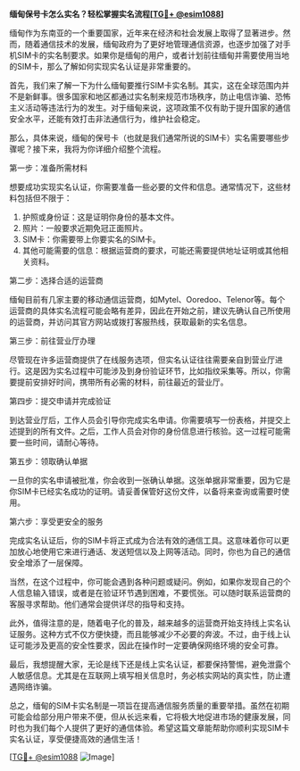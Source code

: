 **缅甸保号卡怎么实名？轻松掌握实名流程[[TG💪+ @esim1088](https://t.me/s/esim1088)]**

缅甸作为东南亚的一个重要国家，近年来在经济和社会发展上取得了显著进步。然而，随着通信技术的发展，缅甸政府为了更好地管理通信资源，也逐步加强了对手机SIM卡的实名制要求。如果你是缅甸的用户，或者计划前往缅甸并需要使用当地的SIM卡，那么了解如何实现实名认证是非常重要的。

首先，我们来了解一下为什么缅甸要推行SIM卡实名制。其实，这在全球范围内并不是新鲜事。很多国家和地区都通过实名制来规范市场秩序，防止电信诈骗、恐怖主义活动等违法行为的发生。对于缅甸来说，这项政策不仅有助于提升国家的通信安全水平，还能有效打击非法通信行为，维护社会稳定。

那么，具体来说，缅甸的保号卡（也就是我们通常所说的SIM卡）实名需要哪些步骤呢？接下来，我将为你详细介绍整个流程。

第一步：准备所需材料

想要成功实现实名认证，你需要准备一些必要的文件和信息。通常情况下，这些材料包括但不限于：

1. 护照或身份证：这是证明你身份的基本文件。
2. 照片：一般要求近期免冠正面照片。
3. SIM卡：你需要带上你要实名的SIM卡。
4. 其他可能需要的信息：根据运营商的要求，可能还需要提供地址证明或其他相关资料。

第二步：选择合适的运营商

缅甸目前有几家主要的移动通信运营商，如Mytel、Ooredoo、Telenor等。每个运营商的具体实名流程可能会略有差异，因此在开始之前，建议先确认自己所使用的运营商，并访问其官方网站或拨打客服热线，获取最新的实名信息。

第三步：前往营业厅办理

尽管现在许多运营商提供了在线服务选项，但实名认证往往需要亲自到营业厅进行。这是因为实名过程中可能涉及到身份验证环节，比如指纹采集等。所以，你需要提前安排好时间，携带所有必需的材料，前往最近的营业厅。

第四步：提交申请并完成验证

到达营业厅后，工作人员会引导你完成实名申请。你需要填写一份表格，并提交上述提到的所有文件。之后，工作人员会对你的身份信息进行核验。这一过程可能需要一些时间，请耐心等待。

第五步：领取确认单据

一旦你的实名申请被批准，你会收到一张确认单据。这张单据非常重要，因为它是你SIM卡已经实名成功的证明。请妥善保管好这份文件，以备将来查询或需要时使用。

第六步：享受更安全的服务

完成实名认证后，你的SIM卡将正式成为合法有效的通信工具。这意味着你可以更加放心地使用它来进行通话、发送短信以及上网等活动。同时，你也为自己的通信安全增添了一层保障。

当然，在这个过程中，你可能会遇到各种问题或疑问。例如，如果你发现自己的个人信息输入错误，或者是在验证环节遇到困难，不要慌张。可以随时联系运营商的客服寻求帮助。他们通常会提供详尽的指导和支持。

此外，值得注意的是，随着电子化的普及，越来越多的运营商开始支持线上实名认证服务。这种方式不仅方便快捷，而且能够减少不必要的奔波。不过，由于线上认证可能涉及更高的安全性要求，因此在操作时一定要确保网络环境的安全可靠。

最后，我想提醒大家，无论是线下还是线上实名认证，都要保持警惕，避免泄露个人敏感信息。尤其是在互联网上填写相关信息时，务必核实网站的真实性，防止遭遇网络诈骗。

总之，缅甸的SIM卡实名制是一项旨在提高通信服务质量的重要举措。虽然在初期可能会给部分用户带来不便，但从长远来看，它将极大地促进市场的健康发展，同时也为我们每个人提供了更好的通信体验。希望这篇文章能帮助你顺利实现SIM卡实名认证，享受便捷高效的通信生活！

[[TG💪+ @esim1088](https://t.me/s/esim1088) ![Image](https://i.postimg.cc/4NQfJmqS/Snipaste-2025-05-13-00-14-12.png)]